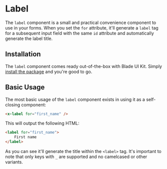 # Label

The `label` component is a small and practical convenience component to use in your forms. When you set the `for` attribute, it'll generate a `label` tag for a subsequent input field with the same `id` attribute and automatically generate the label title.

## Installation

The `label` component comes ready out-of-the-box with Blade UI Kit. Simply [install the package](/docs/{{version}}/installation) and you're good to go.

## Basic Usage

The most basic usage of the `label` component exists in using it as a self-closing component:

```html
<x-label for="first_name" />
```

This will output the following HTML:

```html
<label for="first_name">
    First name
</label>
```

As you can see it'll generate the title within the `<label>` tag. It's important to note that only keys with `_` are supported and no camelcased or other variants.
